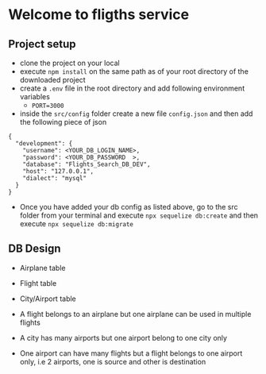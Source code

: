 # Welcome to fligths service

## Project setup
- clone the project on your local
- execute `npm install` on the same path as of your root directory of the downloaded project
- create a `.env` file in the root directory and add following environment variables
    - `PORT=3000`
- inside the `src/config` folder create a new file `config.json` and then add the following piece of json 
```
{
  "development": {
    "username": <YOUR_DB_LOGIN_NAME>,
    "password": <YOUR_DB_PASSWORD  >,
    "database": "Flights_Search_DB_DEV",
    "host": "127.0.0.1",
    "dialect": "mysql"
  }
}
```

- Once you have added your db config as listed above, go to the src folder from
your terminal and execute `npx sequelize db:create`
and then execute `npx sequelize db:migrate`



## DB Design
- Airplane table
- Flight table
- City/Airport table

- A flight belongs to an airplane but one airplane can be used in multiple flights
- A city has many airports but one airport belong to one city only
- One airport can have many flights but a flight belongs to one airport only, i.e 2 airports, one is source and other is destination

